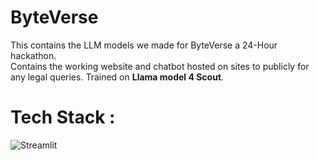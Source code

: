 # ByteVerse
This contains the LLM models we made for ByteVerse a 24-Hour hackathon.<br>
Contains the working website and chatbot hosted on sites to publicly for any legal queries.
Trained on **Llama model 4 Scout**.

# Tech Stack :
![Streamlit](https://img.shields.io/badge/Streamlit-%23FE4B4B.svg?style=for-the-badge&logo=streamlit&logoColor=white) 
